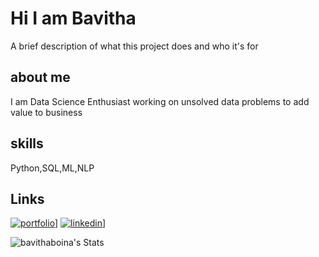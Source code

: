 
# Hi I am Bavitha

A brief description of what this project does and who it's for


## about me

I am Data Science Enthusiast working on unsolved data problems to add value to business
## skills
Python,SQL,ML,NLP
## Links
[![portfolio](https://img.shields.io/badge/my_portfolio-000?style=for-the-badge&logo=ko-fi&logoColor=white)](https://github.com/datatoproduction/)]
[![linkedin](https://img.shields.io/badge/linkedin-000?style=for-the-badge&logo=ko-fi&logoColor=white)](https://www.linkedin.com/in/boina-bavitha/)]

![bavithaboina's Stats](https://github-readme-stats.vercel.app/api?username=bavithaboina&theme=vue-dark&show_icons=true&hide_border=true&count_private=true)
